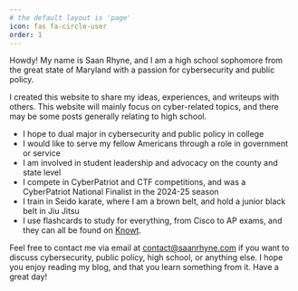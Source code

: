 ```yaml
---
# the default layout is 'page'
icon: fas fa-circle-user
order: 1
---
```


Howdy! My name is Saan Rhyne, and I am a high school sophomore from the great state of Maryland with a passion for cybersecurity and public policy.

I created this website to share my ideas, experiences, and writeups with others. This website will mainly focus on cyber-related topics, and there may be some posts generally relating to high school.

* I hope to dual major in cybersecurity and public policy in college
* I would like to serve my fellow Americans through a role in government or service
* I am involved in student leadership and advocacy on the county and state level
* I compete in CyberPatriot and CTF competitions, and was a CyberPatriot National Finalist in the 2024-25 season
* I train in Seido karate, where I am a brown belt, and hold a junior black belt in Jiu Jitsu
* I use flashcards to study for everything, from Cisco to AP exams, and they can all be found on [Knowt](https://knowt.com/u/sans_).

Feel free to contact me via email at [contact@saanrhyne.com](mailto:contact@saanrhyne.com) if you want to discuss cybersecurity, public policy, high school, or anything else. I hope you enjoy reading my blog, and that you learn something from it. Have a great day!
